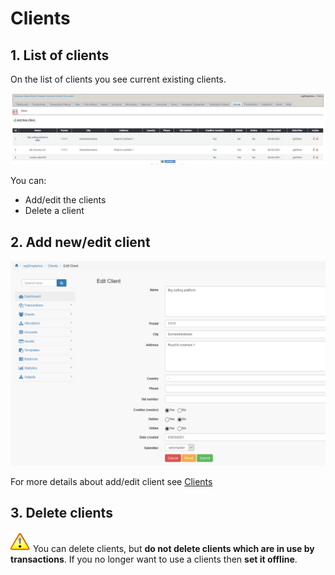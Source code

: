 # Clients

## 1. List of clients

On the list of clients you see current existing clients.

![List of clients](../../.gitbook/assets/admin_clients%20%281%29.png)

You can:

* Add/edit the clients
* Delete a client

## 2. Add new/edit client

![Creation of new client](../../.gitbook/assets/clients_edit%20%281%29.png)

For more details about add/edit client see [Clients](../the-user-side/clients.md)

## 3. Delete clients

![Important](../../.gitbook/assets/important%20%281%29.png) You can delete clients, but **do not delete clients which are in use by transactions**. If you no longer want to use a clients then **set it offline**.

